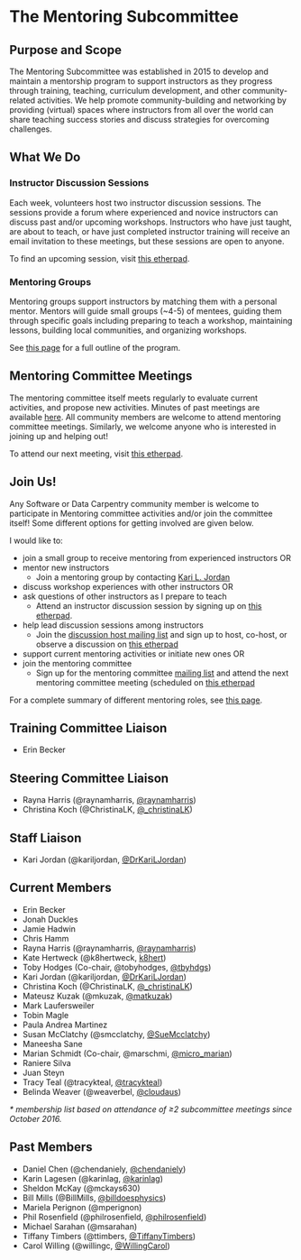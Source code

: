 # The Mentoring Subcommittee

## Purpose and Scope

The Mentoring Subcommittee was established in 2015 to develop and maintain a mentorship program to support instructors as they progress through training, teaching, curriculum development, and other community-related activities. We help promote community-building and networking by providing (virtual) spaces where instructors from all over the world can share teaching success stories and discuss strategies for overcoming challenges.

## What We Do

### Instructor Discussion Sessions

Each week, volunteers host two instructor discussion sessions. The sessions provide a forum where experienced and novice instructors can discuss past and/or upcoming workshops. Instructors who have just taught, are about to teach, or have just completed instructor training will  receive an email invitation to these meetings, but these sessions are open to anyone.

To find an upcoming session, visit [this etherpad][discussion].

### Mentoring Groups

Mentoring groups support instructors by matching them with a personal mentor. Mentors will guide small groups (~4-5) of mentees, guiding them through specific goals including preparing to teach a workshop, maintaining lessons, building local communities, and organizing workshops.

See [this page](https://github.com/carpentries/mentoring/blob/master/mentoring-groups/program-outline.md) for a full outline of the program.

## Mentoring Committee Meetings

The mentoring committee itself meets regularly to evaluate current activities, and propose
new activities.  Minutes of past meetings are available [here](minutes).  All community
members are welcome to attend mentoring committee meetings.  Similarly, we welcome
anyone who is interested in joining up and helping out!

To attend our next meeting, visit [this etherpad][meetings].

## Join Us!

Any Software or Data Carpentry community member is welcome to participate in
Mentoring committee activities and/or join the committee itself!  Some different
options for getting involved are given below.

I would like to:

- join a small group to receive mentoring from experienced instructors OR
- mentor new instructors
	- Join a mentoring group by contacting [Kari L. Jordan](mailto:kariljordan@carpentries.org)
- discuss workshop experiences with other instructors OR
- ask questions of other instructors as I prepare to teach
	- Attend an instructor discussion session by signing up on [this etherpad][discussion].
- help lead discussion sessions among instructors
	- Join the [discussion host mailing list][host-mailing-list] and sign up to host, co-host, or observe
	a discussion on [this etherpad][discussion]
- support current mentoring activities or initiate new ones OR
- join the mentoring committee
	- Sign up for the mentoring committee [mailing list][comm-mailing-list] and attend the next mentoring committee meeting (scheduled on [this etherpad](meetings)

For a complete summary of different mentoring roles, see [this page](roles/README.md).


## Training Committee Liaison

* Erin Becker

## Steering Committee Liaison

* Rayna Harris (@raynamharris, [@raynamharris](https://twitter.com/raynamharris))
* Christina Koch (@ChristinaLK, [@_christinaLK](https://twitter.com/_christinaLK))

## Staff Liaison

* Kari Jordan (@kariljordan, [@DrKariLJordan](https://twitter.com/DrKariLJordan))

## Current Members

* Erin Becker
* Jonah Duckles
* Jamie Hadwin
* Chris Hamm
* Rayna Harris (@raynamharris, [@raynamharris](https://twitter.com/raynamharris))
* Kate Hertweck (@k8hertweck, [k8hert](https://twitter.com/k8hert))
* Toby Hodges (Co-chair, @tobyhodges, [@tbyhdgs](https://twitter.com/tbyhdgs))
* Kari Jordan (@kariljordan, [@DrKariLJordan](https://twitter.com/DrKariLJordan))
* Christina Koch (@ChristinaLK, [@_christinaLK](https://twitter.com/_christinaLK))
* Mateusz Kuzak (@mkuzak, [@matkuzak](https://twitter.com/matkuzak))
* Mark Laufersweiler
* Tobin Magle
* Paula Andrea Martinez
* Susan McClatchy (@smcclatchy, [@SueMcclatchy](https://twitter.com/SueMcclatchy))
* Maneesha Sane
* Marian Schmidt (Co-chair, @marschmi, [@micro_marian](https://twitter.com/micro_marian))
* Raniere Silva
* Juan Steyn
* Tracy Teal (@tracykteal, [@tracykteal](https://twitter.com/tracykteal))
* Belinda Weaver (@weaverbel, [@cloudaus](https://twitter.com/cloudaus))

_* membership list based on attendance of ≥2 subcommittee meetings since October 2016._

## Past Members

* Daniel Chen (@chendaniely, [@chendaniely](https://twitter.com/chendaniely))
* Karin Lagesen (@karinlag, [@karinlag](https://twitter.com/karinlag))
* Sheldon McKay (@mckays630)
* Bill Mills (@BillMills, [@billdoesphysics](https://twitter.com/billdoesphysics))
* Mariela Perignon (@mperignon)
* Phil Rosenfield (@philrosenfield, [@philrosenfield](https://twitter.com/philrosenfield))
* Michael Sarahan (@msarahan)
* Tiffany Timbers (@ttimbers, [@TiffanyTimbers](https://twitter.com/TiffanyTimbers))
* Carol Willing (@willingc, [@WillingCarol](https://twitter.com/WillingCarol))

[discussion]: http://pad.software-carpentry.org/instructor-discussion
[host-mailing-list]: https://groups.google.com/a/carpentries.org/forum/#!forum/discussion-hosts
[comm-mailing-list]: http://lists.software-carpentry.org/listinfo/mentoring
[meetings]: http://pad.software-carpentry.org/scf-mentoring
